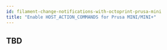 ```yaml
---
id: filament-change-notifications-with-octoprint-prusa-mini
title: "Enable HOST_ACTION_COMMANDS for Prusa MINI/MINI+"
---
```


## TBD